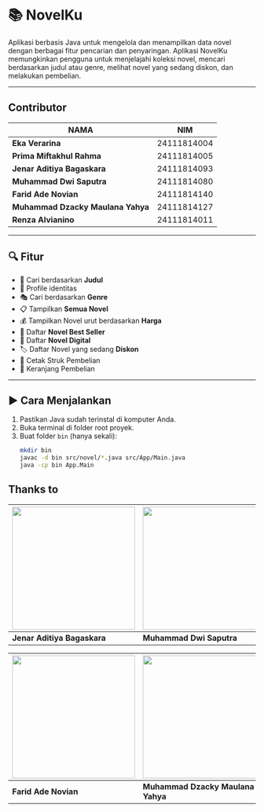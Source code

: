 # 📚 NovelKu

Aplikasi berbasis Java untuk mengelola dan menampilkan data novel dengan berbagai fitur pencarian dan penyaringan. Aplikasi NovelKu memungkinkan pengguna untuk menjelajahi koleksi novel, mencari berdasarkan judul atau genre, melihat novel yang sedang diskon, dan melakukan pembelian.

---

 ##  Contributor
| NAMA | NIM |
|--------|--------|
| **Eka Verarina** | 24111814004 |
| **Prima Miftakhul Rahma** | 24111814005 |
| **Jenar Aditiya Bagaskara** | 24111814093 |
| **Muhammad Dwi Saputra** | 24111814080 |
| **Farid Ade Novian** |  24111814140 |
| **Muhammad Dzacky Maulana Yahya** |  24111814127 |
| **Renza Alvianino** |  24111814011 |

---

## 🔍 Fitur

- 🔎 Cari berdasarkan **Judul**
- 👤 Profile identitas
- 🎭 Cari berdasarkan **Genre**
- 📋 Tampilkan **Semua Novel**
- 💰 Tampilkan Novel urut berdasarkan **Harga**
- 🌟 Daftar **Novel Best Seller**
- 📱 Daftar **Novel Digital**
- 🏷️ Daftar Novel yang sedang **Diskon**
- 🧾 Cetak Struk Pembelian
- 🛒 Keranjang Pembelian

---


## ▶️ Cara Menjalankan

1. Pastikan Java sudah terinstal di komputer Anda.
2. Buka terminal di folder root proyek.
3. Buat folder `bin` (hanya sekali):
   ```bash
   mkdir bin
   javac -d bin src/novel/*.java src/App/Main.java
   java -cp bin App.Main

## Thanks to

| [<img src="https://avatars.githubusercontent.com/u/200600912?v=4" width="250"/>](https://github.com/jennn1-jr) | [<img src="https://avatars.githubusercontent.com/u/200634165?v=4" width="250"/>](https://github.com/POKSI77) |[<img src="https://avatars.githubusercontent.com/u/207866322?v=4" width="250"/>](https://github.com/PrimaRahma)  |
| --- | --- | --- |
| **Jenar Aditiya Bagaskara** | **Muhammad Dwi Saputra** | **Prima Miftakhul Rahma** |

| [<img src="https://avatars.githubusercontent.com/u/189825267?v=4" width="250"/>](https://github.com/fnovians) |[<img src="https://avatars.githubusercontent.com/u/207881192?v=4" width="250"/>](https://github.com/LofeYN) | [<img src="https://avatars.githubusercontent.com/u/208329697?v=4" width="250"/>](https://github.com/renza22) |
| --- | --- | --- |
| **Farid Ade Novian** | **Muhammad Dzacky Maulana Yahya** | **Renza Alvianino** |
